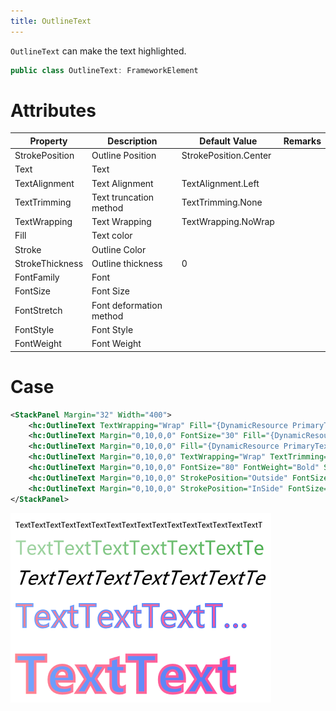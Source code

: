 ```yaml
---
title: OutlineText
---
```


`OutlineText` can make the text highlighted.

```cs
public class OutlineText: FrameworkElement
```

# Attributes
|Property|Description|Default Value|Remarks|
|-|-|-|-|
|StrokePosition|Outline Position|StrokePosition.Center||
|Text|Text|||
|TextAlignment|Text Alignment|TextAlignment.Left||
|TextTrimming|Text truncation method|TextTrimming.None||
|TextWrapping|Text Wrapping|TextWrapping.NoWrap||
|Fill|Text color|||
|Stroke|Outline Color|||
|StrokeThickness|Outline thickness|0||
|FontFamily|Font|||
|FontSize|Font Size|||
|FontStretch|Font deformation method|||
|FontStyle|Font Style|||
|FontWeight|Font Weight||||

# Case

```xml
<StackPanel Margin="32" Width="400">
    <hc:OutlineText TextWrapping="Wrap" Fill="{DynamicResource PrimaryTextBrush}" Text="{ex:Lang Key={x:Static langs:LangKeys.Text}, Converter={StaticResource StringRepeatConverter}, ConverterParameter=20}"/>
    <hc:OutlineText Margin="0,10,0,0" FontSize="30" Fill="{DynamicResource SuccessBrush}" Text="{ex:Lang Key={x:Static langs:LangKeys.Text}, Converter={StaticResource StringRepeatConverter}, ConverterParameter=8}"/>
    <hc:OutlineText Margin="0,10,0,0" Fill="{DynamicResource PrimaryTextBrush}" FontSize="30" FontStyle="Italic" Text="{ex:Lang Key={x:Static langs:LangKeys.Text}, Converter={StaticResource StringRepeatConverter}, ConverterParameter=8}"/>
    <hc:OutlineText Margin="0,10,0,0" TextWrapping="Wrap" TextTrimming="CharacterEllipsis" FontSize="50" StrokeThickness="2" Fill="{DynamicResource DangerBrush}" Stroke="{DynamicResource PrimaryBrush}" Text="{ex:Lang Key={x:Static langs:LangKeys.Text}, Converter={StaticResource StringRepeatConverter}, ConverterParameter=5}"/>
    <hc:OutlineText Margin="0,10,0,0" FontSize="80" FontWeight="Bold" StrokeThickness="4" Fill="{DynamicResource PrimaryBrush}" Stroke="{DynamicResource DangerBrush}" Text="{ex:Lang Key={x:Static langs:LangKeys.Text}, Converter={StaticResource StringRepeatConverter}, ConverterParameter=2}"/>
    <hc:OutlineText Margin="0,10,0,0" StrokePosition="Outside" FontSize="80" FontWeight="Bold" StrokeThickness="4" Fill="{DynamicResource PrimaryBrush}" Stroke="{DynamicResource DangerBrush}" Text="{ex:Lang Key={x:Static langs:LangKeys.Text}, Converter={StaticResource StringRepeatConverter}, ConverterParameter=2}"/>
    <hc:OutlineText Margin="0,10,0,0" StrokePosition="InSide" FontSize="80" FontWeight="Bold" StrokeThickness="4" Fill="{DynamicResource PrimaryBrush}" Stroke="{DynamicResource DangerBrush}" Text="{ex:Lang Key={x:Static langs:LangKeys.Text}, Converter={StaticResource StringRepeatConverter}, ConverterParameter=2}"/>
</StackPanel>
```
![OutlineText](https://raw.githubusercontent.com/HandyOrg/HandyOrgResource/master/HandyControl/Resources/OutlineText.png)